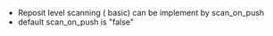 * Reposit level scanning ( basic) can be implement by scan_on_push 
* default scan_on_push is "false"

